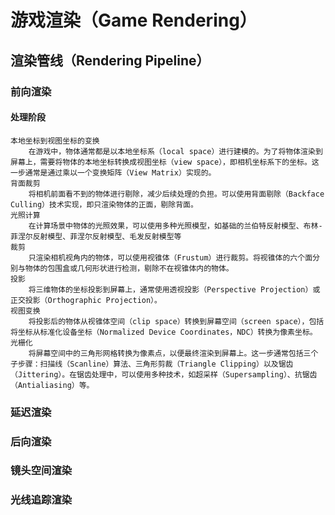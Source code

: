 # 游戏渲染（Game Rendering）
## 渲染管线（Rendering Pipeline）
### 前向渲染
#### 处理阶段
	本地坐标到视图坐标的变换
		在游戏中，物体通常都是以本地坐标系（local space）进行建模的。为了将物体渲染到屏幕上，需要将物体的本地坐标转换成视图坐标（view space），即相机坐标系下的坐标。这一步通常是通过乘以一个变换矩阵（View Matrix）实现的。
	背面裁剪
		将相机前面看不到的物体进行剔除，减少后续处理的负担。可以使用背面剔除（Backface Culling）技术实现，即只渲染物体的正面，剔除背面。
	光照计算
		在计算场景中物体的光照效果，可以使用多种光照模型，如基础的兰伯特反射模型、布林-菲涅尔反射模型、菲涅尔反射模型、毛发反射模型等
	裁剪
		只渲染相机视角内的物体，可以使用视锥体（Frustum）进行裁剪。将视锥体的六个面分别与物体的包围盒或几何形状进行检测，剔除不在视锥体内的物体。
	投影
		将三维物体的坐标投影到屏幕上，通常使用透视投影（Perspective Projection）或正交投影（Orthographic Projection）。
	视图变换
		将投影后的物体从视锥体空间（clip space）转换到屏幕空间（screen space），包括将坐标从标准化设备坐标（Normalized Device Coordinates，NDC）转换为像素坐标。
	光栅化
		将屏幕空间中的三角形网格转换为像素点，以便最终渲染到屏幕上。这一步通常包括三个子步骤：扫描线（Scanline）算法、三角形剪裁（Triangle Clipping）以及锯齿（Jittering）。在锯齿处理中，可以使用多种技术，如超采样（Supersampling）、抗锯齿（Antialiasing）等。
### 延迟渲染
### 后向渲染
### 镜头空间渲染
### 光线追踪渲染